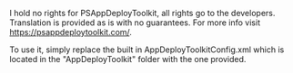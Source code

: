 I hold no rights for PSAppDeployToolkit, all rights go to the developers. Translation is provided as is with no guarantees. For more info visit https://psappdeploytoolkit.com/.

To use it, simply replace the built in AppDeployToolkitConfig.xml which is located in the "AppDeployToolkit" folder  with the one provided.
